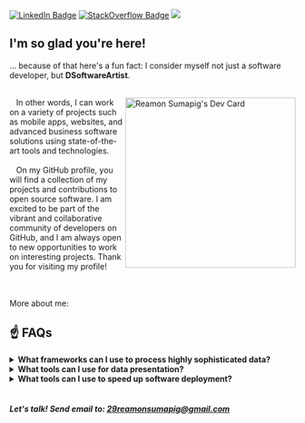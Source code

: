 [![LinkedIn Badge](https://img.shields.io/badge/LinkedIn-Profile-informational?style=flat&logo=linkedin&logoColor=0D76A8&color=0D76A8)](https://www.linkedin.com/in/reamonsumapig/)
[![StackOverflow Badge](https://img.shields.io/badge/StackOverflow-Profile-informational?style=flat&logo=stackOverflow&logoColor=orange&color=orange)](https://stackoverflow.com/users/5531941/reamon-c-sumapig)
![](https://komarev.com/ghpvc/?username=DSoftwareArtist&style=flat&color=lightgrey)


## I'm so glad you're here!
... because of that here's a fun fact:  I consider myself not just a software developer, but **DSoftwareArtist**. 
<br><br>


<a href="https://app.daily.dev/monmon29"><img align="right" width="300" src="https://api.daily.dev/devcards/032b936b69234d07806377572866b015.png?r=16v" width="400" alt="Reamon Sumapig's Dev Card"/></a>

&nbsp;&nbsp;&nbsp;In other words, I can work on a variety of projects such as mobile apps, websites, and advanced business software solutions using state-of-the-art tools and technologies.
<br><br>
&nbsp;&nbsp;&nbsp;On my GitHub profile, you will find a collection of my projects and contributions to open source software. I am excited to be part of the vibrant and collaborative community of developers on GitHub, and I am always open to new opportunities to work on interesting projects. Thank you for visiting my profile!



<br><br>More about me:

## ☝️ FAQs
<details>
<summary><strong>What frameworks can I use to process highly sophisticated data?</strong></summary>
<ul>
  <li><a href="https://www.python.org/">Python</a></li>
  <li><a href="https://www.djangoproject.com/">Django</a></li>
  <li><a href="https://www.django-rest-framework.org/">Django Rest Framework</a></li>
  <li><a href="https://www.postgresql.org/">Postgres</a></li>
  <li><a href="https://docs.celeryq.dev/en/stable/django/first-steps-with-django.html">Celery</a></li>
  <li><a href="https://redis.io/">Redis</a></li>
  <li><a href="https://pandas.pydata.org//">Pandas</a></li>
</ul> 
</details>

<details>
<summary><strong>What tools can I use for data presentation?</strong></summary>
<ul>
  <li><a target="_blank" href="https://quasar.dev/">Quasar</a></li>
  <li><a target="_blank" href="https://vuejs.org/">VueJS</a></li>
  <li><a target="_blank" href="https://nuxtjs.org/">NuxtJS</a></li>
  <li><a target="_blank" href="https://www.npmjs.com/">NPM</a></li>
  <li><a target="_blank" href="https://nodejs.org/en/">NodeJS</a></li>
  <li><a target="_blank" href="https://angularjs.org/">AngularJs</a></li>
  <li><a target="_blank" href="https://www.javascript.com/">Javascript</a></li>
  <li><a target="_blank" href="https://getbootstrap.com/">Bootstrap4</a></li>
  <li><a target="_blank" href="https://en.wikipedia.org/wiki/CSS">CSS</a></li>
</ul> 
</details>

<details>
<summary><strong>What tools can I use to speed up software deployment? </strong></summary>
<ul>
  <li><a target="_blank" href="https://www.docker.com/">Docker</a></li>
  <li><a target="_blank" href="https://docs.docker.com/compose/">Docker-Compose</a></li>
  <li><a target="_blank" href="https://www.nginx.com/">Nginx</a></li>
  <li><a target="_blank" href="http://supervisord.org/">Supervisord</a></li>
  <li><a target="_blank" href="https://www.fabfile.org/installing.html">Fabric</a></li>
  <li><a target="_blank" href="https://kubernetes.io/">Kubernetes</a></li>
</ul>
</details>
<br>

<!-- ![DSoftwareArtist's GitHub stats](https://github-readme-stats.vercel.app/api?username=DSoftwareArtist&show_icons=true&theme=transparent) -->


##### Let's talk! Send email to: <strong>29reamonsumapig@gmail.com
